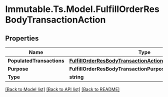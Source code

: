 # Immutable.Ts.Model.FulfillOrderResBodyTransactionAction

## Properties

Name | Type | Description | Notes
------------ | ------------- | ------------- | -------------
**PopulatedTransactions** | [**FulfillOrderResBodyTransactionActionPopulatedTransactions**](FulfillOrderResBodyTransactionActionPopulatedTransactions.md) |  | [optional] 
**Purpose** | **FulfillOrderResBodyTransactionPurpose** |  | [optional] 
**Type** | **string** |  | 

[[Back to Model list]](../README.md#documentation-for-models) [[Back to API list]](../README.md#documentation-for-api-endpoints) [[Back to README]](../README.md)

